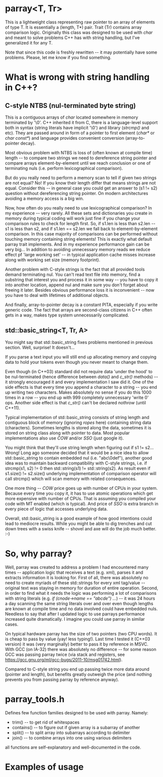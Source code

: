 # parray\<T, Tr\>

This is a lightweight class representing raw pointer to an array of elements of type T. It is essentially a (length, T*) pair.
Trait (Tr) contains array comparison logic. Originally this class was designed to be used with _char_ and meant to solve problems C++ has with string handling, but I've generalized it for any T.

Note that since this code is freshly rewritten -- it may potentially have some problems. Please, let me know if you find something.

# What is wrong with string handling in C++?

## C-style NTBS (nul-terminated byte string)

This is a contiguous arrays of _char_ located somewhere in memory terminated by '\\0'. C++ inherited it from C, there is a language-level support both in syntax (string literals have implicit '\\0') and library (_strcmp()_ and etc). They are passed around in form of a pointer to first element (_char*_ or _char const*_) and language provides convenient conversion (array-to-pointer decay).

Most obvious problem with NTBS is loss of (often known at compile time) length -- to compare two strings we need to dereference string pointer and compare arrays element-by-element until we reach conclusion or one of terminating nuls (i.e. perform lexicographical comparison). 

But do you really need to perform a memory scan to tell if given two strings are not equal? No! If you know their length differ that means strings are not equal. Consider this -- in general case you could get an answer to (s1 != s2) question without dereferencing string pointer. On modern architectures avoiding a memory access is a big win.

Now, how often do you really need to use lexicographical comparison? In my experience -- very rarely. All these sets and dictionaries you create in memory during typical coding will work just fine if you change your comparison rules to check for length first. So, if s1.len is less than s2.len -- s1 is less than s2, and if s1.len == s2.len we fall back to element-by-element comparison. In this case majority of comparisons can be performed without touching memory containing string elements! This is exactly what default parray trait implements. And in my experience performance gain can be very big... In addition to avoiding unnecessary memory reads we reduce effect pf 'large working set' -- in typical application cache misses increase along with working set size (memory footprint).

Another problem with C-style strings is the fact that all provided tools demand terminating nul. You can't read text file into memory, find a substring that interest you and process it in some way -- you have to copy it into another location, append nul and make sure you don't forget about freeing it later. Besides obvious performance loss it is inconvenient -- now you have to deal with lifetimes of additional objects.

And finally, array-to-pointer decay is a constant PITA, especially if you write generic code. The fact that arrays are second-class citizens in C++ often gets in a way, makes type system unnecessarily complicated.

## std::basic_string\<T, Tr, A\>

You might say that std::basic_string fixes problems mentioned in previous section. Well, surprise! It doesn't...

If you parse a text input you will still end up allocating memory and copying data to hold your tokens even though you never meant to change them.

Even though (in C++03) standard did not require data 'under the hood' to be nul-terminated (hence difference between _data()_ and _c_str()_ methods) -- it strongly encouraged it and every implementation I saw did it. One of the side effects is that every time you append a character to a string -- you end up writing two characters. Makes absolutely no sense if you do this 1000 times in a row -- you end up with 999 completely unnecessary 'write 0' ops. Another side effect is that _c_str()_ can't be declared _nothrow_ (until C++11).

Typical implementation of std::basic_string consists of string length and contiguous block of memory (ignoring _ropes_ here) containing string data (characters). Sometimes lengths is stored along the data, sometimes it is stored on string class along with pointer to data. Most popular implementations also use _COW_ and/or _SSO_ (just google it).

You might think that they'll use string length when figuring out if s1 != s2... Wrong! Long ago someone decided that it would be a nice idea to allow std::basic_string to contain embedded nul (i.e. "abc\\0def"), another good idea was to maintain backward compatibility with C-style strings, i.e. if strcmp(s1, s2) != 0 then std::string(s1) != std::string(s2). As result even if s1.size() != s2.size() underlying implementation of comparison operator will call strcmp() which will scan memory with related consequences.

One more thing -- _COW_ price goes up with number of CPUs in your system. Because every time you copy it, it has to use atomic operations which get more expensive with number of CPUs. That is assuming you compiled your code with MT enabled (which is typical). And price of _SSO_ is extra branch in every piece of logic that accesses underlying data.

Overall, std::basic_string is a good example of how good intentions could lead to mediocre results. While you might be able to dig trenches and cut down trees with a swiss knife -- shovel and axe will do the job much better. :-)

# So, why parray?

Well, parray was created to address a problem I had encountered many times -- application logic that receives a text (e.g. xml), parses it and extracts information it is looking for. First of all, there was absolutely no need to create myriads of these std::strings for every xml tag/value -- original text was staying in memory for duration of entire operation. Second, in order to find what it needs the logic was performing a lot of comparisons with string literals (e.g. _if (cnode->name == "abcde") ..._) -- it was 24 hours a day scanning the same string literals over and over even though lengths are known at compile time and no data involved could have embedded nuls. Needless to say that after I updated logic to use parrays performance increased quite dramatically. I imagine you could use parray in similar cases.

On typical hardware parray has the size of two pointers (two CPU words). It is cheap to pass by value (yay! less typing!). Last time I tested it (C++03 version) it was (very marginally) better to pass it by reference in MSVC. With GCC (on IA-32) there was absolutely no difference -- for some reason GCC was passing parray twice (via stack and registers, see https://gcc.gnu.org/ml/gcc-bugs/2011-10/msg01742.html).

Compared to C-style string you end up passing twice more data around (pointer and length), but benefits greatly outweigh the price (and nothing prevents you from passing parray by reference anyway).

# parray_tools.h

Defines few function families designed to be used with parray. Namely:
- trim() -- to get rid of whitespaces
- contains() -- to figure out if given array is a subarray of another
- split() -- to split array into subarrays according to delimiter
- join() -- to combine arrays into one using various delimiters

all functions are self-explanatory and well-documented in the code.

# Examples of usage
